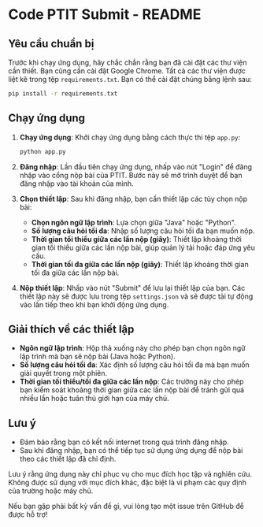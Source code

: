 # Code PTIT Submit - README

## Yêu cầu chuẩn bị
Trước khi chạy ứng dụng, hãy chắc chắn rằng bạn đã cài đặt các thư viện cần thiết. Bạn cũng cần cài đặt Google Chrome. Tất cả các thư viện được liệt kê trong tệp `requirements.txt`. Bạn có thể cài đặt chúng bằng lệnh sau:

```sh
pip install -r requirements.txt
```

## Chạy ứng dụng
1. **Chạy ứng dụng**: Khởi chạy ứng dụng bằng cách thực thi tệp `app.py`:

   ```sh
   python app.py
   ```

2. **Đăng nhập**: Lần đầu tiên chạy ứng dụng, nhấp vào nút "Login" để đăng nhập vào cổng nộp bài của PTIT. Bước này sẽ mở trình duyệt để bạn đăng nhập vào tài khoản của mình.

3. **Chọn thiết lập**: Sau khi đăng nhập, bạn cần thiết lập các tùy chọn nộp bài:
   - **Chọn ngôn ngữ lập trình**: Lựa chọn giữa "Java" hoặc "Python".
   - **Số lượng câu hỏi tối đa**: Nhập số lượng câu hỏi tối đa bạn muốn nộp.
   - **Thời gian tối thiểu giữa các lần nộp (giây)**: Thiết lập khoảng thời gian tối thiểu giữa các lần nộp bài, giúp quản lý tải hoặc đáp ứng yêu cầu.
   - **Thời gian tối đa giữa các lần nộp (giây)**: Thiết lập khoảng thời gian tối đa giữa các lần nộp bài.

4. **Nộp thiết lập**: Nhấp vào nút "Submit" để lưu lại thiết lập của bạn. Các thiết lập này sẽ được lưu trong tệp `settings.json` và sẽ được tải tự động vào lần tiếp theo khi bạn khởi động ứng dụng.

## Giải thích về các thiết lập
- **Ngôn ngữ lập trình**: Hộp thả xuống này cho phép bạn chọn ngôn ngữ lập trình mà bạn sẽ nộp bài (Java hoặc Python).
- **Số lượng câu hỏi tối đa**: Xác định số lượng câu hỏi tối đa mà bạn muốn giải quyết trong một phiên.
- **Thời gian tối thiểu/tối đa giữa các lần nộp**: Các trường này cho phép bạn kiểm soát khoảng thời gian giữa các lần nộp bài để tránh gửi quá nhiều lần hoặc tuân thủ giới hạn của máy chủ.

## Lưu ý
- Đảm bảo rằng bạn có kết nối internet trong quá trình đăng nhập.
- Sau khi đăng nhập, bạn có thể tiếp tục sử dụng ứng dụng để nộp bài theo các thiết lập đã chỉ định.

Lưu ý rằng ứng dụng này chỉ phục vụ cho mục đích học tập và nghiên cứu. Không được sử dụng với mục đích khác, đặc biệt là vi phạm các quy định của trường hoặc máy chủ.

Nếu bạn gặp phải bất kỳ vấn đề gì, vui lòng tạo một issue trên GitHub để được hỗ trợ!
